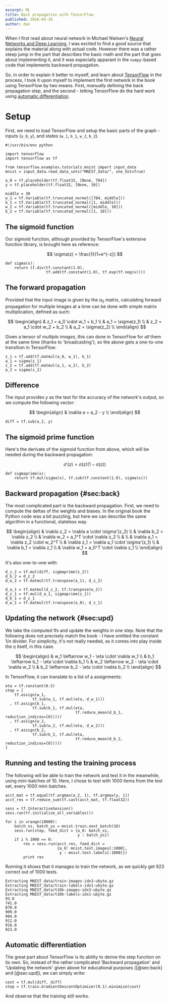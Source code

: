 ```yaml
---
excerpt: ML
title: Back propagation with TensorFlow
published: 2016-04-26
author: dan
---
```


When I first read about neural network in Michael Nielsen's [Neural Networks and Deep Learning](http://neuralnetworksanddeeplearning.com/), I was excited to find a good source that explains the material along with actual code. However there was a rather steep jump in the part that describes the basic math and the part that goes about implementing it, and it was especially apparant in the  `numpy`-based code that implements backward propagation.

So, in order to explain it better to myself, and learn about [TensorFlow](https://www.tensorflow.org/) in the process, I took it upon myself to implement the first network in the book using TensorFlow by two means. First, _manually_ defining the back propagation step, and the second - letting TensorFlow do the hard work using [automatic differentiation](https://en.wikipedia.org/wiki/Automatic_differentiation).

# Setup

First, we need to load TensorFlow and setup the basic parts of the graph - inputs (`a_0`, `y`), and states (`w_1`, `b_1`, `w_2`, `b_2`).

``` { .python fancydiff=on }
#!/usr/bin/env python

import tensorflow
import tensorflow as tf

from tensorflow.examples.tutorials.mnist import input_data
mnist = input_data.read_data_sets("MNIST_data/", one_hot=True)

a_0 = tf.placeholder(tf.float32, [None, 784])
y = tf.placeholder(tf.float32, [None, 10])

middle = 30
w_1 = tf.Variable(tf.truncated_normal([784, middle]))
b_1 = tf.Variable(tf.truncated_normal([1, middle]))
w_2 = tf.Variable(tf.truncated_normal([middle, 10]))
b_2 = tf.Variable(tf.truncated_normal([1, 10]))
```

## The sigmoid function

Our sigmoid function, although provided by TensorFlow's extensive function library, is brought here as reference:

$$
\sigma(z) = \frac{1}{1+e^{-z}}
$$

``` { .python fancydiff=on }
def sigma(x):
    return tf.div(tf.constant(1.0),
                  tf.add(tf.constant(1.0), tf.exp(tf.neg(x))))
```

## The forward propagation

Provided that the input image is given by the $a_0$ matrix, calculating forward propagation for multiple
images at a time can be done with simple matrix multiplication, defined as such:

$$
\begin{align}
& z_1 = a_0 \cdot w_1 + b_1 \\
& a_1 = \sigma(z_1) \\
& z_2 = a_1 \cdot w_2 + b_2 \\
& a_2 = \sigma(z_2) \\
\end{align}
$$

Given a tensor of _multiple images_, this can done in TensorFlow for _all_ them at the same time (thanks to 'broadcasting'),
so the above gets a one-to-one transltion in TensorFlow:


``` { .python fancydiff=on }
z_1 = tf.add(tf.matmul(a_0, w_1), b_1)
a_1 = sigma(z_1)
z_2 = tf.add(tf.matmul(a_1, w_2), b_2)
a_2 = sigma(z_2)
```

## Difference

The input provides $y$ as the test for the accuracy of the network's output, so we compute the following vector:

$$
\begin{align}
& \nabla a = a_2 - y \\
\end{align}
$$


``` { .python fancydiff=on }
diff = tf.sub(a_2, y)
```

## The sigmoid prime function

Here's the derivate of the sigmoid function from above, which will be needed during the backward propagation:

$$
\sigma'(z) = \sigma(z)(1 - \sigma(z))
$$

``` { .python fancydiff=on }
def sigmaprime(x):
    return tf.mul(sigma(x), tf.sub(tf.constant(1.0), sigma(x)))
```

## Backward propagation {#sec:back}

The most complicated part is the backward propagation. First, we need to compute the deltas of the weights and biases. In the original book the Python code was a bit puzzling, but here we can describe the same algorithm in a functional, stateless way.

$$
\begin{align}
& \nabla z_2 = \nabla a \cdot \sigma'(z_2) \\
& \nabla b_2 = \nabla z_2 \\
& \nabla w_2 = a_1^T \cdot \nabla z_2 \\
& \\
& \nabla a_1 = \nabla z_2 \cdot w_2^T \\
& \nabla z_1 = \nabla a_1 \cdot \sigma'(z_1) \\
& \nabla b_1 = \nabla z_1 \\
& \nabla w_1 = a_0^T \cdot \nabla z_1 \\
\end{align}
$$

It's also one-to-one with:

``` { .python fancydiff=on }
d_z_2 = tf.mul(diff, sigmaprime(z_2))
d_b_2 = d_z_2
d_w_2 = tf.matmul(tf.transpose(a_1), d_z_2)

d_a_1 = tf.matmul(d_z_2, tf.transpose(w_2))
d_z_1 = tf.mul(d_a_1, sigmaprime(z_1))
d_b_1 = d_z_1
d_w_1 = tf.matmul(tf.transpose(a_0), d_z_1)
```

## Updating the network {#sec:upd}

We take the computed $\nabla$s and update the weights in one step. Note that the following does not precisely match the book - I have omitted the constant $1/n$ divider. For simplicity, it's not really needed, as it comes into play inside the $\eta$ itself, in this case.

$$
\begin{align}
& w_1 \leftarrow w_1 - \eta \cdot \nabla w_1 \\
& b_1 \leftarrow b_1 - \eta \cdot \nabla b_1 \\
& w_2 \leftarrow w_2 - \eta \cdot \nabla w_2 \\
& b_2 \leftarrow b_2 - \eta \cdot \nabla b_2 \\
\end{align}
$$


In TensorFlow, it can translate to a list of a assignments:

``` { .python fancydiff=on }
eta = tf.constant(0.5)
step = [
    tf.assign(w_1,
            tf.sub(w_1, tf.mul(eta, d_w_1)))
  , tf.assign(b_1,
            tf.sub(b_1, tf.mul(eta,
                               tf.reduce_mean(d_b_1, reduction_indices=[0]))))
  , tf.assign(w_2,
            tf.sub(w_2, tf.mul(eta, d_w_2)))
  , tf.assign(b_2,
            tf.sub(b_2, tf.mul(eta,
                               tf.reduce_mean(d_b_2, reduction_indices=[0]))))
]
```

## Running and testing the training process

The following will be able to train the network and test it in the meanwhile, using mini-batches of 10. Here, I chose to test with 1000 items from the test set, every 1000 mini-batches.

``` { .python fancydiff=on }
acct_mat = tf.equal(tf.argmax(a_2, 1), tf.argmax(y, 1))
acct_res = tf.reduce_sum(tf.cast(acct_mat, tf.float32))

sess = tf.InteractiveSession()
sess.run(tf.initialize_all_variables())

for i in xrange(10000):
    batch_xs, batch_ys = mnist.train.next_batch(10)
    sess.run(step, feed_dict = {a_0: batch_xs,
                                y : batch_ys})
    if i % 1000 == 0:
        res = sess.run(acct_res, feed_dict =
                       {a_0: mnist.test.images[:1000],
                        y : mnist.test.labels[:1000]})
        print res
```

Running it shows that it manages to train the network, as we quickly get 923 correct out of 1000 tests.

``` { .shell fancydiff=on }
Extracting MNIST_data/train-images-idx3-ubyte.gz
Extracting MNIST_data/train-labels-idx1-ubyte.gz
Extracting MNIST_data/t10k-images-idx3-ubyte.gz
Extracting MNIST_data/t10k-labels-idx1-ubyte.gz
93.0
741.0
870.0
909.0
904.0
912.0
916.0
923.0
```

## Automatic differentiation

The great part about TensorFlow is its ability to derive the step function on its own. So, instead of the rather complicated 'Backward propagation' and 'Updating the network' given above for educational purposes ([@sec:back] and [@sec:upd]), we can simply write:


``` { .python fancydiff=on title="Step function alternative" }
cost = tf.mul(diff, diff)
step = tf.train.GradientDescentOptimizer(0.1).minimize(cost)
```
And observe that the training still works.
